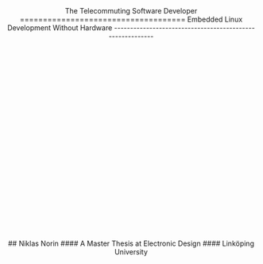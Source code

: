 <div style="height:25vh;"></div>
<center>
The Telecommuting Software Developer
====================================
Embedded Linux Development Without Hardware
----------------------------------------------------------
<div style="height:10vh;"></div>
## Niklas Norin
#### A Master Thesis at Electronic Design
#### Linköping University
</center>
<div style="height:25vh;"></div>
